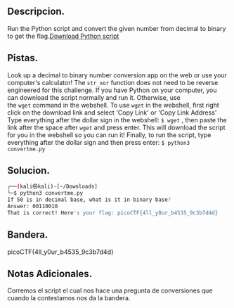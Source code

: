 ## Descripcion.
Run the Python script and convert the given number from decimal to binary to get the flag.[Download Python script](https://artifacts.picoctf.net/c/23/convertme.py)

## Pistas.
Look up a decimal to binary number conversion app on the web or use your computer's calculator!
The `str_xor` function does not need to be reverse engineered for this challenge.
If you have Python on your computer, you can download the script normally and run it. Otherwise, use the `wget` command in the webshell.
To use `wget` in the webshell, first right click on the download link and select 'Copy Link' or 'Copy Link Address'
Type everything after the dollar sign in the webshell: `$ wget` , then paste the link after the space after `wget` and press enter. This will download the script for you in the webshell so you can run it!
Finally, to run the script, type everything after the dollar sign and then press enter: `$ python3 convertme.py`

## Solucion.
```bash
┌──(kali㉿kali)-[~/Downloads]
└─$ python3 convertme.py
If 50 is in decimal base, what is it in binary base?
Answer: 00110010
That is correct! Here's your flag: picoCTF{4ll_y0ur_b4535_9c3b7d4d}

```

## Bandera.
picoCTF{4ll_y0ur_b4535_9c3b7d4d}

## Notas Adicionales.
Corremos el script el cual nos hace una pregunta de conversiones que cuando la contestamos nos da la bandera.
